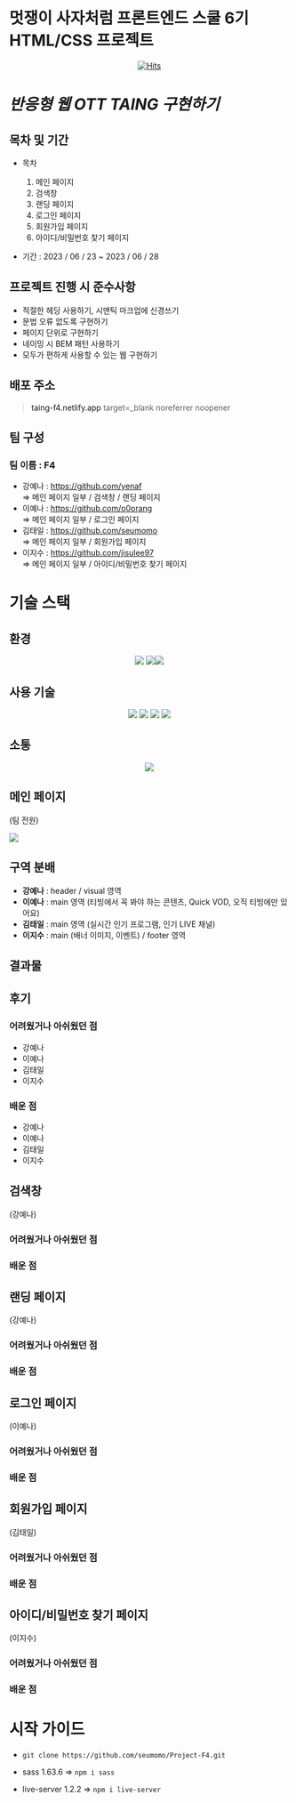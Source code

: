 # **멋쟁이 사자처럼 프론트엔드 스쿨 6기<br>HTML/CSS 프로젝트**

<div align="center">

[![Hits](https://hits.seeyoufarm.com/api/count/incr/badge.svg?url=https%3A%2F%2Fgithub.com%2Fseumomo%2FProject-F4&count_bg=%233DACC8&title_bg=%23555555&icon=&icon_color=%23E7E7E7&title=hits&edge_flat=true)](https://hits.seeyoufarm.com)

</div>

# **_반응형 웹 OTT TAING 구현하기_**

## 목차 및 기간

- 목차

  1. 메인 페이지
  2. 검색창
  3. 랜딩 페이지
  4. 로그인 페이지
  5. 회원가입 페이지
  6. 아이디/비밀번호 찾기 페이지

- 기간 : 2023 / 06 / 23 ~ 2023 / 06 / 28

## 프로젝트 진행 시 준수사항

- 적절한 헤딩 사용하기, 시맨틱 마크업에 신경쓰기
- 문법 오류 없도록 구현하기
- 페이지 단위로 구현하기
- 네이밍 시 BEM 패턴 사용하기
- 모두가 편하게 사용할 수 있는 웹 구현하기

## 배포 주소

> <a>taing-f4.netlify.app</a>
> target=\_blank noreferrer noopener

## **팀 구성**

### 팀 이름 : F4

- 강예나 : <a>https://github.com/yenaf</a>
  <br> => 메인 페이지 일부 / 검색창 / 랜딩 페이지
- 이예나 : <a>https://github.com/o0orang</a>
  <br> => 메인 페이지 일부 / 로그인 페이지
- 김태일 : <a>https://github.com/seumomo</a>
  <br> => 메인 페이지 일부 / 회원가입 페이지
- 이지수 : <a>https://github.com/jisulee97</a>
  <br> => 메인 페이지 일부 / 아이디/비밀번호 찾기 페이지

# 기술 스택

## 환경

<div align="center"><img src="https://img.shields.io/badge/visualstudiocode-007ACC?style=for-the-badge&logo=visualstudiocode&logoColor=white">
<img src="https://img.shields.io/badge/github-181717?style=for-the-badge&logo=github&logoColor=white"><img src="https://img.shields.io/badge/figma-F24E1E?style=for-the-badge&logo=figma&logoColor=white"></div>

## 사용 기술

<div align="center">
  <img src="https://img.shields.io/badge/html5-E34F26?style=for-the-badge&logo=html5&logoColor=white">
  <img src="https://img.shields.io/badge/css3-1572B6?style=for-the-badge&logo=css3&logoColor=white">
  <img src="https://img.shields.io/badge/Sass-CC6699?style=for-the-badge&logo=Sass&logoColor=white">
  <img src="https://img.shields.io/badge/javascript-F7DF1E?style=for-the-badge&logo=javascript&logoColor=black">
</div>

## 소통

<div align="center"><img src="https://img.shields.io/badge/discord-5865F2?style=for-the-badge&logo=discord&logoColor=black"></div>

## 메인 페이지

(팀 전원)

<img src="./src/assets/images/TAING.png">

## 구역 분배

- **강예나** : header / visual 영역
- **이예나** : main 영역 (티빙에서 꼭 봐야 하는 콘텐츠, Quick VOD, 오직 티빙에만 있어요)
- **김태일** : main 영역 (실시간 인기 프로그램, 인기 LIVE 채널)
- **이지수** : main (배너 이미지, 이벤트) / footer 영역

## 결과물

## 후기

### 어려웠거나 아쉬웠던 점

- 강예나
- 이예나
- 김태일
- 이지수

### 배운 점

- 강예나
- 이예나
- 김태일
- 이지수

## 검색창

(강예나)

### 어려웠거나 아쉬웠던 점

### 배운 점

## 랜딩 페이지

(강예나)

### 어려웠거나 아쉬웠던 점

### 배운 점

## 로그인 페이지

(이예나)

### 어려웠거나 아쉬웠던 점

### 배운 점

## 회원가입 페이지

(김태일)

### 어려웠거나 아쉬웠던 점

### 배운 점

## 아이디/비밀번호 찾기 페이지

(이지수)

### 어려웠거나 아쉬웠던 점

### 배운 점

# 시작 가이드

- `git clone https://github.com/seumomo/Project-F4.git`

* sass 1.63.6
  => `npm i sass`

- live-server 1.2.2
  => `npm i live-server`
